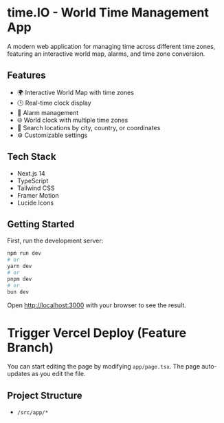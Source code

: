 # time.IO - World Time Management App

A modern web application for managing time across different time zones, featuring an interactive world map, alarms, and time zone conversion.

## Features

- 🌍 Interactive World Map with time zones
- 🕒 Real-time clock display
- 🔔 Alarm management
- 🌐 World clock with multiple time zones
- 🎯 Search locations by city, country, or coordinates
- ⚙️ Customizable settings

## Tech Stack

- Next.js 14
- TypeScript
- Tailwind CSS
- Framer Motion
- Lucide Icons

## Getting Started

First, run the development server:

```bash
npm run dev
# or
yarn dev
# or
pnpm dev
# or
bun dev
```

Open [http://localhost:3000](http://localhost:3000) with your browser to see the result.

# Trigger Vercel Deploy (Feature Branch)

You can start editing the page by modifying `app/page.tsx`. The page auto-updates as you edit the file.

## Project Structure

- `/src/app/*`